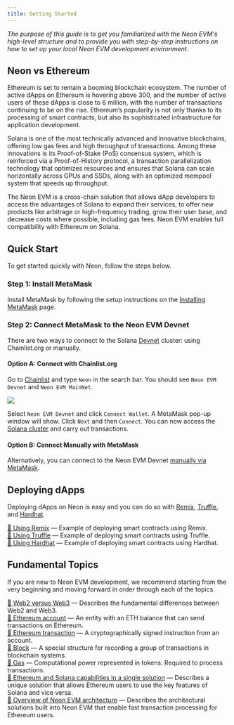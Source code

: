 ```yaml
---
title: Getting Started
---
```


*The purpose of this guide is to get you familiarized with the Neon EVM's high-level structure and to provide you with step-by-step instructions on how to set up your local Neon EVM development environment.*

## Neon vs Ethereum

Ethereum is set to remain a booming blockchain ecosystem. The number of active dApps on Ethereum is hovering above 300, and the number of active users of these dApps is close to 6 million, with the number of transactions continuing to be on the rise. Ethereum’s popularity is not only thanks to its processing of smart contracts, but also its sophisticated infrastructure for application development.

Solana is one of the most technically advanced and innovative blockchains, offering low gas fees and high throughput of transactions. Among these innovations is its Proof-of-Stake (PoS) consensus system, which is reinforced via a Proof-of-History protocol, a transaction parallelization technology that optimizes resources and ensures that Solana can scale horizontally across GPUs and SSDs, along with an optimized mempool system that speeds up throughput.

The Neon EVM is a cross-chain solution that allows dApp developers to access the advantages of Solana to expand their services, to offer new products like arbitrage or high-frequency trading, grow their user base, and decrease costs where possible, including gas fees. Neon EVM enables full compatibility with Ethereum on Solana.

## Quick Start

To get started quickly with Neon, follow the steps below. 

### Step 1: Install MetaMask
Install MetaMask by following the setup instructions on the [Installing MetaMask](wallet/metamask_setup.md#installing-metamask) page.

### Step 2: Connect MetaMask to the Neon EVM Devnet
There are two ways to connect to the Solana [Devnet](https://docs.solana.com/clusters#devnet) cluster: using Chainlist.org or manually.

#### Option A: Connect with Chainlist.org
Go to [Chainlist](https://chainlist.org/) and type `Neon` in the search bar. You should see `Neon EVM Devnet` and `Neon EVM MainNet`.  

![](img/chainlist_neon.png)

Select `Neon EVM Devnet` and click `Connect Wallet`. A MetaMask pop-up window will show. Click `Next` and then `Connect`. You can now access the [Solana cluster](https://docs.solana.com/clusters) and carry out transactions.

#### Option B: Connect Manually with MetaMask
Alternatively, you can connect to the Neon EVM Devnet [manually via MetaMask](wallet/metamask_setup.md#setting-up-an-rpc-network).

## Deploying dApps

Deploying dApps on Neon is easy and you can do so with [Remix](https://remix-project.org/), [Truffle](https://trufflesuite.com/), and [Hardhat](https://hardhat.org/). 

[🔘 Using Remix](developing/deploy_facilities/using_remix.md) — Example of deploying smart contracts using Remix.  
[🔘 Using Truffle](developing/deploy_facilities/using_truffle.md) — Example of deploying smart contracts using Truffle.  
[🔘 Using Hardhat](developing/deploy_facilities/using_hardhat.md) — Example of deploying smart contracts using Hardhat.  

## Fundamental Topics

If you are new to Neon EVM development, we recommend starting from the very beginning and moving forward in order through each of the topics.  

[🔘 Web2 versus Web3](architecture/core_aspects/web3.md) — Describes the fundamental differences between Web2 and Web3.  
[🔘 Ethereum account](architecture/core_aspects/account.md) — An entity with an ETH balance that can send transactions on Ethereum.  
[🔘 Ethereum transaction](architecture/core_aspects/transaction.md) — A cryptographically signed instruction from an account.  
[🔘 Block](architecture/core_aspects/block.md) — A special structure for recording a group of transactions in blockchain systems.  
[🔘 Gas](architecture/core_aspects/gas.md) — Computational power represented in tokens. Required to process transactions.  
[🔘 Ethereum and Solana capabilities in a single solution](architecture/eth_sol_solution.md) — Describes a unique solution that allows Ethereum users to use the key features of Solana and vice versa.  
[🔘 Overview of Neon EVM architecture](architecture/neon_evm_arch.md) — Describes the architectural solutions built into Neon EVM that enable fast transaction processing for Ethereum users.  
